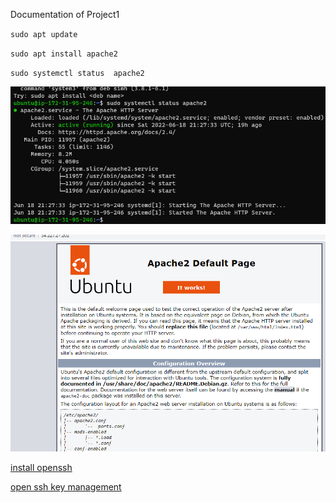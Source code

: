 Documentation of Project1

`sudo apt update`

`sudo apt install apache2`

`sudo systemctl status 
apache2`

![Apache status](./images/Apache_Status.png)

![Apache default page](./images/Apache_default_page.png)

[install openssh](https://docs.microsoft.com/en-us/windows-server/administration/openssh/openssh_install_firstuse)

[open ssh key management](https://docs.microsoft.com/en-us/windows-server/administration/openssh/openssh_keymanagement)
